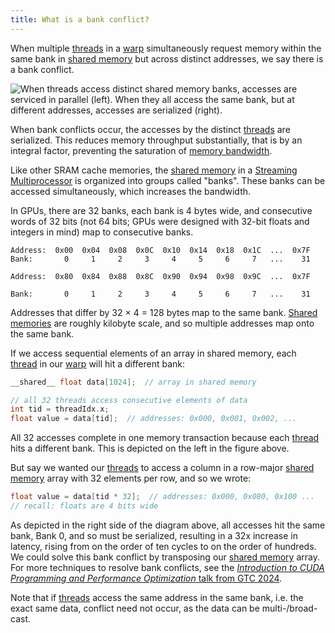 ```yaml
---
title: What is a bank conflict?
---
```


When multiple [threads](/gpu-glossary/device-software/thread) in a [warp](/gpu-glossary/device-software/warp) simultaneously request memory within the same bank in [shared memory](/gpu-glossary/device-software/shared-memory) but across distinct addresses, we say there is a bank conflict.

![When [threads](/gpu-glossary/device-software/thread) access distinct [shared memory](/gpu-glossary/device-software/shared-memory) banks, accesses are serviced in parallel (left). When they all access the same bank, but at different addresses, accesses are serialized (right).](GPU%20Performance%20Glossary%202251e7f1694980bd93e4f67a75c6e489/terminal-bank-conflict.png)

When bank conflicts occur, the accesses by the distinct [threads](/gpu-glossary/device-software/thread) are serialized. This reduces memory throughput substantially, that is by an integral factor, preventing the saturation of [memory bandwidth](/gpu-glossary/perf/FIXME).

Like other SRAM cache memories, the [shared memory](/gpu-glossary/device-software/shared-memory) in a [Streaming Multiprocessor](/gpu-glossary/device-hardware/streaming-multiprocessor) is organized into groups called "banks". These banks can be accessed simultaneously, which increases the bandwidth.

In GPUs, there are 32 banks, each bank is 4 bytes wide, and consecutive words of 32 bits (not 64 bits; GPUs were designed with 32-bit floats and integers in mind) map to consecutive banks.

```
Address:  0x00  0x04  0x08  0x0C  0x10  0x14  0x18  0x1C  ...  0x7F
Bank:       0     1     2     3     4     5     6     7   ...    31

Address:  0x80  0x84  0x88  0x8C  0x90  0x94  0x98  0x9C  ...  0x7F

Bank:       0     1     2     3     4     5     6     7   ...    31
```

Addresses that differ by 32 × 4 = 128 bytes map to the same bank. [Shared memories](/gpu-glossary/device-software/shared-memory) are roughly kilobyte scale, and so multiple addresses map onto the same bank.

If we access sequential elements of an array in shared memory, each [thread](/gpu-glossary/device-software/thread) in our [warp](/gpu-glossary/device-software/warp) will hit a different bank:

```cpp
__shared__ float data[1024];  // array in shared memory

// all 32 threads access consecutive elements of data
int tid = threadIdx.x;
float value = data[tid];  // addresses: 0x000, 0x001, 0x002, ...
```

All 32 accesses complete in one memory transaction because each [thread](/gpu-glossary/device-software/thread) hits a different bank. This is depicted on the left in the figure above.

But say we wanted our [threads](/gpu-glossary/device-software/thread) to access a column in a row-major [shared memory](/gpu-glossary/device-software/shared-memory) array with 32 elements per row, and so we wrote:

```cpp
float value = data[tid * 32];  // addresses: 0x000, 0x080, 0x100 ...
// recall: floats are 4 bits wide
```

As depicted in the right side of the diagram above, all accesses hit the same bank, Bank 0, and so must be serialized, resulting in a 32x increase in latency, rising from on the order of ten cycles to on the order of hundreds. We could solve this bank conflict by transposing our [shared memory](/gpu-glossary/device-software/shared-memory) array. For more techniques to resolve bank conflicts, see the [*Introduction to CUDA Programming and Performance Optimization* talk from GTC 2024](https://www.nvidia.com/en-us/on-demand/session/gtc24-s62191/).

Note that if [threads](/gpu-glossary/device-software/thread) access the same address in the same bank, i.e. the exact same data, conflict need not occur, as the data can be multi-/broad-cast.

